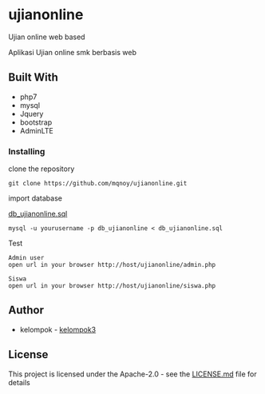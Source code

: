 # ujianonline
Ujian online web based

Aplikasi Ujian online smk berbasis web

## Built With
* php7
* mysql
* Jquery
* bootstrap
* AdminLTE

### Installing

clone the repository

```
git clone https://github.com/mqnoy/ujianonline.git
```

import database

[db_ujianonline.sql](https://raw.githubusercontent.com/mqnoy/ujianonline/master/db_ujianonline.sql) 
```
mysql -u yourusername -p db_ujianonline < db_ujianonline.sql
```

Test  

```
Admin user
open url in your browser http://host/ujianonline/admin.php

Siswa
open url in your browser http://host/ujianonline/siswa.php
```

## Author
* kelompok - [kelompok3](http://kelompok3nih.tk)

## License

This project is licensed under the Apache-2.0 - see the [LICENSE.md](LICENSE.md) file for details